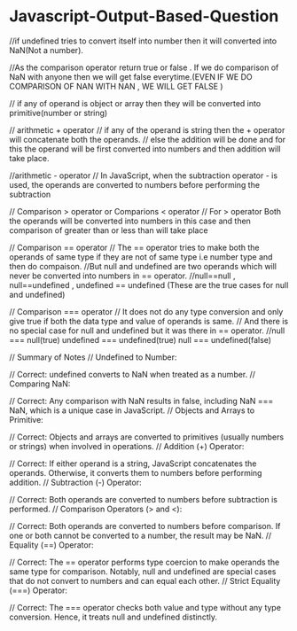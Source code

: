 # Javascript-Output-Based-Question
//if undefined tries to convert itself into number then it will converted into NaN(Not a number). 


//As the comparison operator return true or false . If we do comparison of NaN with anyone then we will get false everytime.(EVEN IF WE DO COMPARISON OF NAN WITH NAN , WE WILL GET FALSE )


// if any of operand is object or array then they will be converted into primitive(number or string)


// arithmetic + operator
// if any of the operand is string then the + operator will concatenate both the operands.
// else the addition will be done and for this the operand will be first converted into numbers and then addition will take place.


//arithmetic - operator
// In JavaScript, when the subtraction operator - is used, the operands are converted to numbers before performing the subtraction


// Comparison > operator or Comparions < operator
// For > operator Both the operands will be converted into numbers in this case and then comparison of greater than or less than will take place


// Comparison == operator
// The == operator tries to make both the operands of same type if they are not of same type  i.e number type and then do compaison.
//But null and undefined are two operands which will never be converted into numbers in == operator.
//null==null , null==undefined , undefined == undefined (These are the true cases for null and undefined)


// Comparison === operator
// It does not do any type conversion and only give true if both the data type and value of operands is same.
// And there is no special case for null and undefined but it was there in == operator.
//null === null(true) undefined === undefined(true) null === undefined(false)








// Summary of Notes
// Undefined to Number:

// Correct: undefined converts to NaN when treated as a number.
// Comparing NaN:

// Correct: Any comparison with NaN results in false, including NaN === NaN, which is a unique case in JavaScript.
// Objects and Arrays to Primitive:

// Correct: Objects and arrays are converted to primitives (usually numbers or strings) when involved in operations.
// Addition (+) Operator:

// Correct: If either operand is a string, JavaScript concatenates the operands. Otherwise, it converts them to numbers before performing addition.
// Subtraction (-) Operator:

// Correct: Both operands are converted to numbers before subtraction is performed.
// Comparison Operators (> and <):

// Correct: Both operands are converted to numbers before comparison. If one or both cannot be converted to a number, the result may be NaN.
// Equality (==) Operator:

// Correct: The == operator performs type coercion to make operands the same type for comparison. Notably, null and undefined are special cases that do not convert to numbers and can equal each other.
// Strict Equality (===) Operator:

// Correct: The === operator checks both value and type without any type conversion. Hence, it treats null and undefined distinctly.
